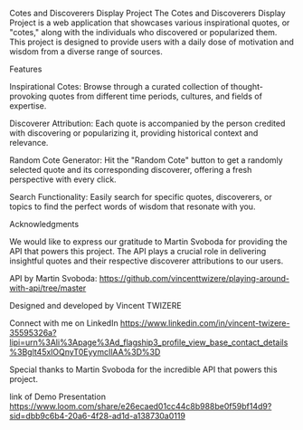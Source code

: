 Cotes and Discoverers Display Project
The Cotes and Discoverers Display Project is a web application that showcases various inspirational quotes, or "cotes," along with the individuals who discovered or popularized them. This project is designed to provide users with a daily dose of motivation and wisdom from a diverse range of sources.

Features

Inspirational Cotes: Browse through a curated collection of thought-provoking quotes from different time periods, cultures, and fields of expertise.

Discoverer Attribution: Each quote is accompanied by the person credited with discovering or popularizing it, providing historical context and relevance.

Random Cote Generator: Hit the "Random Cote" button to get a randomly selected quote and its corresponding discoverer, offering a fresh perspective with every click.

Search Functionality: Easily search for specific quotes, discoverers, or topics to find the perfect words of wisdom that resonate with you.

Acknowledgments

We would like to express our gratitude to Martin Svoboda for providing the API that powers this project. The API plays a crucial role in delivering insightful quotes and their respective discoverer attributions to our users.

API by Martin Svoboda: https://github.com/vincenttwizere/playing-around-with-api/tree/master

Designed and developed by Vincent TWIZERE

Connect with me on LinkedIn https://www.linkedin.com/in/vincent-twizere-35595326a?lipi=urn%3Ali%3Apage%3Ad_flagship3_profile_view_base_contact_details%3Bglt45xlOQnyT0EyymcIlAA%3D%3D

Special thanks to Martin Svoboda for the incredible API that powers this project.

link of Demo Presentation https://www.loom.com/share/e26ecaed01cc44c8b988be0f59bf14d9?sid=dbb9c6b4-20a6-4f28-ad1d-a138730a0119
